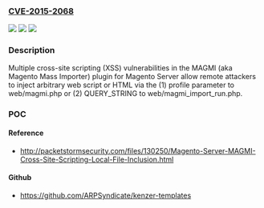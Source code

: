 ### [CVE-2015-2068](https://cve.mitre.org/cgi-bin/cvename.cgi?name=CVE-2015-2068)
![](https://img.shields.io/static/v1?label=Product&message=n%2Fa&color=blue)
![](https://img.shields.io/static/v1?label=Version&message=n%2Fa&color=blue)
![](https://img.shields.io/static/v1?label=Vulnerability&message=n%2Fa&color=brighgreen)

### Description

Multiple cross-site scripting (XSS) vulnerabilities in the MAGMI (aka Magento Mass Importer) plugin for Magento Server allow remote attackers to inject arbitrary web script or HTML via the (1) profile parameter to web/magmi.php or (2) QUERY_STRING to web/magmi_import_run.php.

### POC

#### Reference
- http://packetstormsecurity.com/files/130250/Magento-Server-MAGMI-Cross-Site-Scripting-Local-File-Inclusion.html

#### Github
- https://github.com/ARPSyndicate/kenzer-templates

